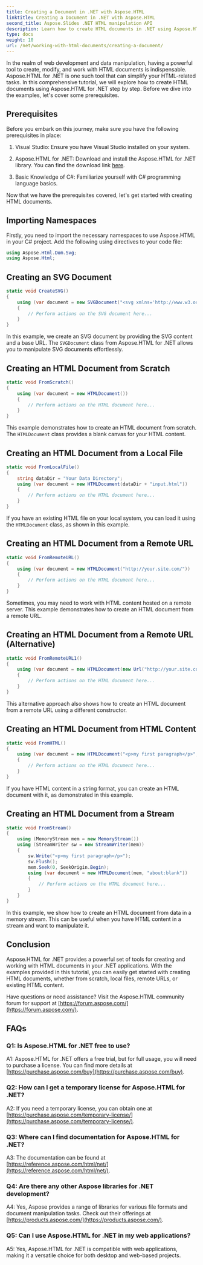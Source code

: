 ```yaml
---
title: Creating a Document in .NET with Aspose.HTML
linktitle: Creating a Document in .NET with Aspose.HTML
second_title: Aspose.Slides .NET HTML manipulation API
description: Learn how to create HTML documents in .NET using Aspose.HTML, from scratch or from URLs. A comprehensive tutorial for web developers.
type: docs
weight: 10
url: /net/working-with-html-documents/creating-a-document/
---
```


In the realm of web development and data manipulation, having a powerful tool to create, modify, and work with HTML documents is indispensable. Aspose.HTML for .NET is one such tool that can simplify your HTML-related tasks. In this comprehensive tutorial, we will explore how to create HTML documents using Aspose.HTML for .NET step by step. Before we dive into the examples, let's cover some prerequisites.

## Prerequisites

Before you embark on this journey, make sure you have the following prerequisites in place:

1. Visual Studio: Ensure you have Visual Studio installed on your system.

2. Aspose.HTML for .NET: Download and install the Aspose.HTML for .NET library. You can find the download link [here](https://releases.aspose.com/html/net/).

3. Basic Knowledge of C#: Familiarize yourself with C# programming language basics.

Now that we have the prerequisites covered, let's get started with creating HTML documents.

## Importing Namespaces

Firstly, you need to import the necessary namespaces to use Aspose.HTML in your C# project. Add the following using directives to your code file:

```csharp
using Aspose.Html.Dom.Svg;
using Aspose.Html;
```

## Creating an SVG Document

```csharp
static void CreateSVG()
{
    using (var document = new SVGDocument("<svg xmlns='http://www.w3.org/2000/svg'><circle cx='50' cy='50' r='40'/></svg>", "about:blank"))
    {
        // Perform actions on the SVG document here...
    }
}
```

In this example, we create an SVG document by providing the SVG content and a base URL. The `SVGDocument` class from Aspose.HTML for .NET allows you to manipulate SVG documents effortlessly.

## Creating an HTML Document from Scratch

```csharp
static void FromScratch()
{
    using (var document = new HTMLDocument())
    {
        // Perform actions on the HTML document here...
    }
}
```

This example demonstrates how to create an HTML document from scratch. The `HTMLDocument` class provides a blank canvas for your HTML content.

## Creating an HTML Document from a Local File

```csharp
static void FromLocalFile()
{
    string dataDir = "Your Data Directory";
    using (var document = new HTMLDocument(dataDir + "input.html"))
    {
        // Perform actions on the HTML document here...
    }
}
```

If you have an existing HTML file on your local system, you can load it using the `HTMLDocument` class, as shown in this example.

## Creating an HTML Document from a Remote URL

```csharp
static void FromRemoteURL()
{
    using (var document = new HTMLDocument("http://your.site.com/"))
    {
        // Perform actions on the HTML document here...
    }
}
```

Sometimes, you may need to work with HTML content hosted on a remote server. This example demonstrates how to create an HTML document from a remote URL.

## Creating an HTML Document from a Remote URL (Alternative)

```csharp
static void FromRemoteURL1()
{
    using (var document = new HTMLDocument(new Url("http://your.site.com/")))
    {
        // Perform actions on the HTML document here...
    }
}
```

This alternative approach also shows how to create an HTML document from a remote URL using a different constructor.

## Creating an HTML Document from HTML Content

```csharp
static void FromHTML()
{
    using (var document = new HTMLDocument("<p>my first paragraph</p>", "."))
    {
        // Perform actions on the HTML document here...
    }
}
```

If you have HTML content in a string format, you can create an HTML document with it, as demonstrated in this example.

## Creating an HTML Document from a Stream

```csharp
static void FromStream()
{
    using (MemoryStream mem = new MemoryStream())
    using (StreamWriter sw = new StreamWriter(mem))
    {
        sw.Write("<p>my first paragraph</p>");
        sw.Flush();
        mem.Seek(0, SeekOrigin.Begin);
        using (var document = new HTMLDocument(mem, "about:blank"))
        {
            // Perform actions on the HTML document here...
        }
    }
}
```

In this example, we show how to create an HTML document from data in a memory stream. This can be useful when you have HTML content in a stream and want to manipulate it.

## Conclusion

Aspose.HTML for .NET provides a powerful set of tools for creating and working with HTML documents in your .NET applications. With the examples provided in this tutorial, you can easily get started with creating HTML documents, whether from scratch, local files, remote URLs, or existing HTML content.

Have questions or need assistance? Visit the Aspose.HTML community forum for support at [https://forum.aspose.com/](https://forum.aspose.com/).

## FAQs

### Q1: Is Aspose.HTML for .NET free to use?
A1: Aspose.HTML for .NET offers a free trial, but for full usage, you will need to purchase a license. You can find more details at [https://purchase.aspose.com/buy](https://purchase.aspose.com/buy).

### Q2: How can I get a temporary license for Aspose.HTML for .NET?
A2: If you need a temporary license, you can obtain one at [https://purchase.aspose.com/temporary-license/](https://purchase.aspose.com/temporary-license/).

### Q3: Where can I find documentation for Aspose.HTML for .NET?
A3: The documentation can be found at [https://reference.aspose.com/html/net/](https://reference.aspose.com/html/net/).

### Q4: Are there any other Aspose libraries for .NET development?
A4: Yes, Aspose provides a range of libraries for various file formats and document manipulation tasks. Check out their offerings at [https://products.aspose.com/](https://products.aspose.com/).

### Q5: Can I use Aspose.HTML for .NET in my web applications?
A5: Yes, Aspose.HTML for .NET is compatible with web applications, making it a versatile choice for both desktop and web-based projects.

